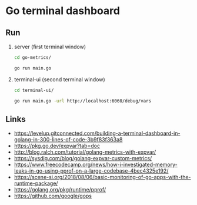 
# Go terminal dashboard

## Run

1. server (first terminal window)

	```bash
	cd go-metrics/

	go run main.go
	```

1. terminal-ui (second terminal window)

	```bash
	cd terminal-ui/

	go run main.go -url http://localhost:6060/debug/vars
	```

## Links

- https://levelup.gitconnected.com/building-a-terminal-dashboard-in-golang-in-300-lines-of-code-3b9f83f363a8
- https://pkg.go.dev/expvar?tab=doc
- http://blog.ralch.com/tutorial/golang-metrics-with-expvar/
- https://sysdig.com/blog/golang-expvar-custom-metrics/
- https://www.freecodecamp.org/news/how-i-investigated-memory-leaks-in-go-using-pprof-on-a-large-codebase-4bec4325e192/
- https://scene-si.org/2018/08/06/basic-monitoring-of-go-apps-with-the-runtime-package/
- https://golang.org/pkg/runtime/pprof/
- https://github.com/google/gops
